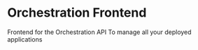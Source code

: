 # Orchestration Frontend

Frontend for the Orchestration API To manage all your deployed applications
